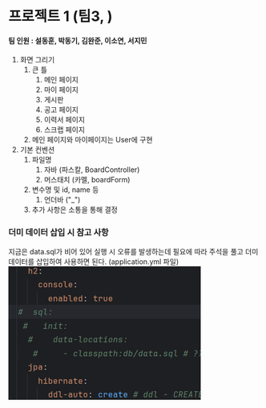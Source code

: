 # 프로젝트 1 (팀3, )
#### 팀 인원 : 설동훈, 박동기, 김완준, 이소연, 서지민

1. 화면 그리기
   1. 큰 틀
      1. 메인 페이지
      2. 마이 페이지
      3. 게시판
      4. 공고 페이지 
      5. 이력서 페이지
      6. 스크랩 페이지
   2. 메인 페이지와 마이페이지는 User에 구현
2. 기본 컨벤션
   1. 파일명
      1. 자바 (파스칼, BoardController)
      2. 머스태치 (카멜, boardForm)
   2. 변수명 및 id, name 등
      1. 언더바 ("_")
   3. 추가 사항은 소통을 통해 결정

### 더미 데이터 삽입 시 참고 사항
지금은 data.sql가 비어 있어 실행 시 오류를 발생하는데
필요에 따라 주석을 풀고 더미 데이터를 삽입하여 사용하면 된다.
(application.yml 파일)
![img.png](src/main/resources/static/images/readme_img1.png)

